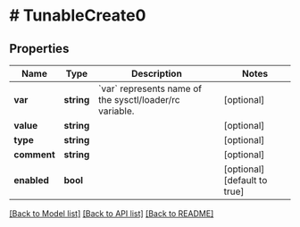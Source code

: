 # # TunableCreate0

## Properties

Name | Type | Description | Notes
------------ | ------------- | ------------- | -------------
**var** | **string** | &#x60;var&#x60; represents name of the sysctl/loader/rc variable. | [optional]
**value** | **string** |  | [optional]
**type** | **string** |  | [optional]
**comment** | **string** |  | [optional]
**enabled** | **bool** |  | [optional] [default to true]

[[Back to Model list]](../../README.md#models) [[Back to API list]](../../README.md#endpoints) [[Back to README]](../../README.md)
